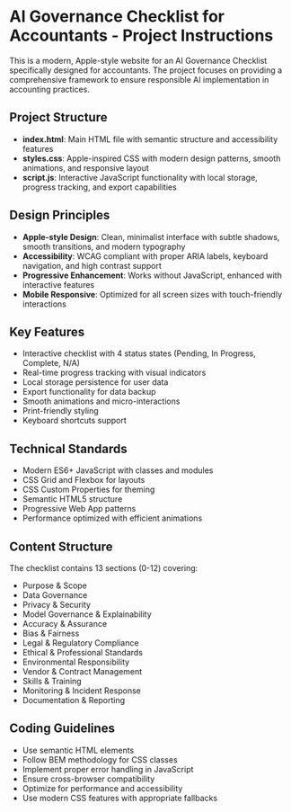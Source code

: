 <!-- Use this file to provide workspace-specific custom instructions to Copilot. For more details, visit https://code.visualstudio.com/docs/copilot/copilot-customization#_use-a-githubcopilotinstructionsmd-file -->

# AI Governance Checklist for Accountants - Project Instructions

This is a modern, Apple-style website for an AI Governance Checklist specifically designed for accountants. The project focuses on providing a comprehensive framework to ensure responsible AI implementation in accounting practices.

## Project Structure
- **index.html**: Main HTML file with semantic structure and accessibility features
- **styles.css**: Apple-inspired CSS with modern design patterns, smooth animations, and responsive layout
- **script.js**: Interactive JavaScript functionality with local storage, progress tracking, and export capabilities

## Design Principles
- **Apple-style Design**: Clean, minimalist interface with subtle shadows, smooth transitions, and modern typography
- **Accessibility**: WCAG compliant with proper ARIA labels, keyboard navigation, and high contrast support
- **Progressive Enhancement**: Works without JavaScript, enhanced with interactive features
- **Mobile Responsive**: Optimized for all screen sizes with touch-friendly interactions

## Key Features
- Interactive checklist with 4 status states (Pending, In Progress, Complete, N/A)
- Real-time progress tracking with visual indicators
- Local storage persistence for user data
- Export functionality for data backup
- Smooth animations and micro-interactions
- Print-friendly styling
- Keyboard shortcuts support

## Technical Standards
- Modern ES6+ JavaScript with classes and modules
- CSS Grid and Flexbox for layouts
- CSS Custom Properties for theming
- Semantic HTML5 structure
- Progressive Web App patterns
- Performance optimized with efficient animations

## Content Structure
The checklist contains 13 sections (0-12) covering:
- Purpose & Scope
- Data Governance  
- Privacy & Security
- Model Governance & Explainability
- Accuracy & Assurance
- Bias & Fairness
- Legal & Regulatory Compliance
- Ethical & Professional Standards
- Environmental Responsibility
- Vendor & Contract Management
- Skills & Training
- Monitoring & Incident Response
- Documentation & Reporting

## Coding Guidelines
- Use semantic HTML elements
- Follow BEM methodology for CSS classes
- Implement proper error handling in JavaScript
- Ensure cross-browser compatibility
- Optimize for performance and accessibility
- Use modern CSS features with appropriate fallbacks

